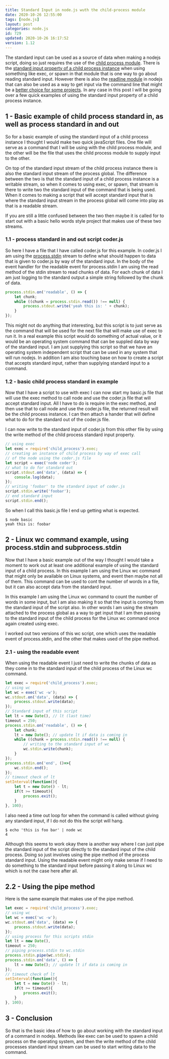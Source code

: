 ```yaml
---
title: Standard Input in node.js wuth the child-process module
date: 2020-10-26 12:55:00
tags: [node.js]
layout: post
categories: node.js
id: 729
updated: 2020-10-26 16:17:52
version: 1.12
---
```


The standard input can be used as a source of data when making a nodejs script, doing so just requires the use of the [child process module](/2018/02/04/nodejs-child-process/). There is the [standard input property of a child process instance](https://nodejs.org/api/child_process.html#child_process_subprocess_stdin) when using something like exec, or spawn in that module that is one way to go about reading standard input. However there is also the [readline module](/2018/08/06/nodejs-readline/) in nodejs that can also be used as a way to get input via the command line that might be a [better choice for some projects](https://stackoverflow.com/questions/20086849/how-to-read-from-stdin-line-by-line-in-node). In any case in this post I will be going over a few quick examples of using the standard input property of a child process instance.


<!-- more -->

## 1 - Basic example of child process standard in, as well as process standard in and out

So for a basic example of using the standard input of a child process instance I thought I would make two quick javaScript files. One file will serve as a command that I will be using with the child process module, and the other will be the file that uses the child process module to supply input to the other.

On top of the standard input stream of the child process instance there is also the standard input stream of the process global. The difference between the two is that the standard input of a child process instance is a writable stream, so when it comes to using exec, or spawn, that stream is there to write two the standard input of the command that is being used. When it comes to making a script that will accept standard input that is where the standard input stream in the process global will come into play as that is a readable stream.

If you are still a little confused between the two then maybe it is called for to start out with a basic hello words style project that makes use of these two streams.

### 1.1 - process standard in and out script coder.js

So here I have a file that I have called coder.js for this example. In coder.js I am using the [process.stdin](/2019/07/09/nodejs-process-stdin/) stream to define what should happen to data that is given to coder.js by way of the standard input. In the body of the event handler for the readable event for process.stdin I am using the read method of the stdin stream to read chunks of data. For each chunk of data I am just logging to the standard output a simple string followed by the chunk of data.
```js
process.stdin.on('readable', () => {
    let chunk;
    while ((chunk = process.stdin.read()) !== null) {
        process.stdout.write('yeah this is: ' + chunk);
    }
});
```

This might not do anything that interesting, but this script is to just serve as the command that will be used for the next file that will make use of exec to run it. In a real example this script would do something of actual value, or it would be an operating system command that can be suppled data by way of the standard input. I am just supplying this script so that we have an operating system independent script that can be used in any system that will run nodejs. In addition I am also touching base on how to create a script that accepts standard input, rather than supplying standard input to a command.

### 1.2 - basic child process standard in example

Now that I have a script to use with exec I can now start my basic.js file that will use the exec method to call node and use the coder.js file that will accept standard input. All I have to do is require in the exec method, and then use that to call node and use the coder.js file, the returned result will be the child process instance. I can then attach a hander that will define what to do for the standard out of the coder.js file.

I can now write to the standard input of coder.js from this other file by using the write method of the child process standard input property.

```js
// using exec
let exec = require('child_process').exec;
// creating an instance of child process by way of exec call
// of the node using the coder.js file
let script = exec('node coder');
// what to do for standard out
script.stdout.on('data', (data) => {
    console.log(data);
});
// writing 'foobar' to the standard input of coder.js
script.stdin.write('foobar');
// end standard input
script.stdin.end();
```

So when I call this basic.js file I end up getting what is expected.

```
$ node basic
yeah this is: foobar
```

## 2 - Linux wc command example, using process.stdin and subprocess.stdin

Now that I have a basic example out of the way I thought I would take a moment to work out at least one additional example of using the standard input of a child process. In this example I am using the Linux wc command that might only be available on Linux systems, and event then maybe not all of them. This command can be used to cont the number of words in a file, but it can also accept data from the standard input.

In this example I am using the Linux wc command to count the number of words in some input, but I am also making it so that the input is coming from the standard input of the script also. In other words I am using the stream attached to the process global as a way to get input that I am then passing to the standard input of the child process for the Linux wc command once again created using exec.

I worked out two versions of this wc script, one which uses the readable event of process.stdin, and the other that makes used of the pipe method.

### 2.1 - using the readable event

When using the readable event I just need to write the chunks of data as they come in to the standard input of the child process of the Linux wc command.

```js
let exec = require('child_process').exec;
// using wc
let wc = exec('wc -w');
wc.stdout.on('data', (data) => {
    process.stdout.write(data);
});
// Standard input of this script
let lt = new Date(), // lt (last time)
timeout = 250;
process.stdin.on('readable', () => {
    let chunk;
    lt = new Date(); // update lt if data is coming in
    while ((chunk = process.stdin.read()) !== null) {
        // writing to the standard input of wc
        wc.stdin.write(chunk);
    }
});
process.stdin.on('end', ()=>{
    wc.stdin.end();
});
// timeout check of lt
setInterval(function(){
    let t = new Date() - lt;
    if(t >= timeout){
        process.exit();
    }
}, 100);
```

I also need a time out loop for when the command is called without giving any standard input, if I do not do this the script will hang.

```
$ echo 'this is foo bar' | node wc
4
```

Although this seems to work okay there ia another way where I can just pipe the standard input of the script directly to the standard input of the child process. Doing so just involves using the pipe method of the process standard input. Using the readable event might only make sense if I need to do something to the standard input before passing it along to Linux wc which is not the case here after all.

## 2.2 - Using the pipe method

Here is the same example that makes use of the pipe method.

```js
let exec = require('child_process').exec;
// using wc
let wc = exec('wc -w');
wc.stdout.on('data', (data) => {
    process.stdout.write(data);
});
// using process for this scripts stdin
let lt = new Date(),
timeout = 250;
// piping process.stdin to wc.stdin
process.stdin.pipe(wc.stdin);
process.stdin.on('data', () => {
    lt = new Date(); // update lt if data is coming in
});
// timeout check of lt
setInterval(function(){
    let t = new Date() - lt;
    if(t >= timeout){
        process.exit();
    }
}, 100);
```

## 3 - Conclusion

So that is the basic idea of how to go about working with the standard input of a command in nodejs. Methods like exec can be used to spawn a child process on the operating system, and then the write method of the child processes standard input stream can be used to start writing data to the command.